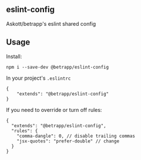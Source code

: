 ## eslint-config
Askott/betrapp's eslint shared config

## Usage
Install:

```
npm i --save-dev @betrapp/eslint-config
```

In your project's `.eslintrc`

```
{
    "extends": "@betrapp/eslint-config"
}
```

If you need to override or turn off rules:
```
{
  "extends": "@betrapp/eslint-config",
  "rules": {
    "comma-dangle": 0, // disable trailing commas
    "jsx-quotes": "prefer-double" // change
  }
}
